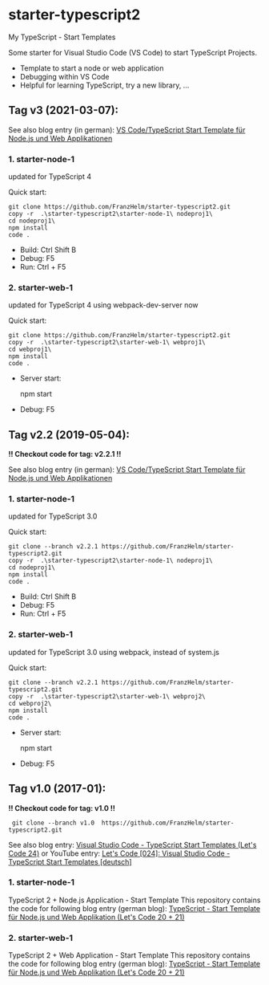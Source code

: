 # starter-typescript2
My TypeScript - Start Templates


Some starter for Visual Studio Code (VS Code) to start TypeScript Projects.

* Template to start a node or web application
* Debugging within VS Code
* Helpful for learning TypeScript, try a new library, ...



## Tag v3 (2021-03-07):

See also blog entry (in german): 
[VS Code/TypeScript Start Template für Node.js und Web Applikationen](https://www.helmbergers.com/vscode-typescript-start-template-v3/)

### 1. starter-node-1

updated for TypeScript 4

Quick start:

    git clone https://github.com/FranzHelm/starter-typescript2.git 
    copy -r  .\starter-typescript2\starter-node-1\ nodeproj1\
    cd nodeproj1\
    npm install
    code .
   
* Build: Ctrl Shift B
* Debug: F5 
* Run: Ctrl + F5

### 2. starter-web-1

updated for TypeScript 4
using webpack-dev-server now


Quick start:

    git clone https://github.com/FranzHelm/starter-typescript2.git 
    copy -r  .\starter-typescript2\starter-web-1\ webproj1\
    cd webproj1\
    npm install
    code .

   
* Server start:

    npm start

* Debug: F5 




## Tag v2.2 (2019-05-04):

**!! Checkout code for tag: v2.2.1  !!**

See also blog entry (in german): 
[VS Code/TypeScript Start Template für Node.js und Web Applikationen](https://www.helmbergers.com/vscode-typescript-start-template/)

### 1. starter-node-1

updated for TypeScript 3.0

Quick start:

    git clone --branch v2.2.1 https://github.com/FranzHelm/starter-typescript2.git 
    copy -r  .\starter-typescript2\starter-node-1\ nodeproj1\
    cd nodeproj1\
    npm install
    code .
   
* Build: Ctrl Shift B
* Debug: F5 
* Run: Ctrl + F5

### 2. starter-web-1

updated for TypeScript 3.0
using webpack, instead of system.js


Quick start:

    git clone --branch v2.2.1 https://github.com/FranzHelm/starter-typescript2.git 
    copy -r  .\starter-typescript2\starter-web-1\ webproj2\
    cd webproj2\
    npm install
    code .

   
* Server start:

    npm start

* Debug: F5 



## Tag v1.0 (2017-01):

**!! Checkout code for tag: v1.0  !!**

     git clone --branch v1.0  https://github.com/FranzHelm/starter-typescript2.git

See also blog entry: 
[Visual Studio Code - TypeScript Start Templates (Let's Code 24)](http://www.helmbergers.com/vscode-typescript-starter/)
or YouTube entry:
[Let's Code [024]:  Visual Studio Code - TypeScript Start Templates [deutsch]](https://youtu.be/niBcgPeDMbY)



### 1. starter-node-1

TypeScript 2 + Node.js Application - Start Template
This repository contains the code for following blog entry (german blog): 
[TypeScript - Start Template für Node.js und Web Applikation (Let's Code 20 + 21)](http://www.helmbergers.com/typescript-starttemplate)


### 2. starter-web-1

TypeScript 2 + Web Application - Start Template
This repository contains the code for following blog entry (german blog): 
[TypeScript - Start Template für Node.js und Web Applikation (Let's Code 20 + 21)](http://www.helmbergers.com/typescript-starttemplate)


